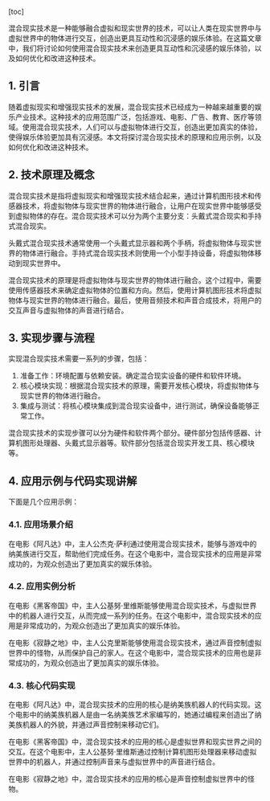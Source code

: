 
[toc]                    
                
                
混合现实技术是一种能够融合虚拟和现实世界的技术，可以让人类在现实世界中与虚拟世界中的物体进行交互，创造出更具互动性和沉浸感的娱乐体验。在这篇文章中，我们将讨论如何使用混合现实技术来创造更具互动性和沉浸感的娱乐体验，以及如何优化和改进这种技术。

## 1. 引言

随着虚拟现实和增强现实技术的发展，混合现实技术已经成为一种越来越重要的娱乐产业技术。这种技术的应用范围广泛，包括游戏、电影、广告、教育、医疗等领域。使用混合现实技术，人们可以与虚拟物体进行交互，创造出更加真实的体验，使得娱乐体验更加具有沉浸感。本文将探讨混合现实技术的原理和应用示例，以及如何优化和改进这种技术。

## 2. 技术原理及概念

混合现实技术是指将虚拟现实和增强现实技术结合起来，通过计算机图形技术和传感器技术，将虚拟物体与现实世界的物体进行融合，让用户在现实世界中能够感受到虚拟物体的存在。混合现实技术可以分为两个主要分支：头戴式混合现实和手持式混合现实。

头戴式混合现实技术通常使用一个头戴式显示器和两个手柄，将虚拟物体与现实世界的物体进行融合。手持式混合现实技术则使用一个小型手持设备，将虚拟物体移动到现实世界中。

混合现实技术的原理是将虚拟物体与现实世界的物体进行融合。这个过程中，需要使用传感器技术来确定虚拟物体的位置和方向。然后，使用计算机图形技术将虚拟物体与现实世界的物体进行融合。最后，使用音频技术和声音合成技术，将用户的交互声音与虚拟物体的声音进行结合。

## 3. 实现步骤与流程

实现混合现实技术需要一系列的步骤，包括：

1. 准备工作：环境配置与依赖安装。确定混合现实设备的硬件和软件环境。
2. 核心模块实现：根据混合现实技术的原理，需要开发核心模块，将虚拟物体与现实世界的物体进行融合。
3. 集成与测试：将核心模块集成到混合现实设备中，进行测试，确保设备能够正常工作。

混合现实技术的实现步骤可以分为硬件和软件两个部分。硬件部分包括传感器、计算机图形处理器、头戴式显示器等。软件部分包括混合现实开发工具、核心模块等。

## 4. 应用示例与代码实现讲解

下面是几个应用示例：

### 4.1. 应用场景介绍

在电影《阿凡达》中，主人公杰克·萨利通过使用混合现实技术，能够与游戏中的纳美族进行交互，帮助他们完成任务。在这个电影中，混合现实技术的应用是非常成功的，为观众创造出了更加真实的娱乐体验。

### 4.2. 应用实例分析

在电影《黑客帝国》中，主人公基努·里维斯能够使用混合现实技术，与虚拟世界中的机器人进行交互，从而完成一系列的任务。在这个电影中，混合现实技术的应用是非常成功的，为观众创造出了更加真实的娱乐体验。

在电影《寂静之地》中，主人公克里斯能够使用混合现实技术，通过声音控制虚拟世界中的怪物，从而保护自己的家人。在这个电影中，混合现实技术的应用也是非常成功的，为观众创造出了更加真实的娱乐体验。

### 4.3. 核心代码实现

在电影《阿凡达》中，混合现实技术的应用的核心是纳美族机器人的代码实现。这个电影中的纳美族机器人是由一名纳美族艺术家编写的，她通过编程来创造出了纳美族机器人的外貌，并通过声音控制来移动它们。

在电影《黑客帝国》中，混合现实技术的应用的核心是虚拟世界和现实世界之间的交互。在这个电影中，主人公基努·里维斯通过控制计算机图形处理器来移动虚拟世界中的机器人，并通过控制声音来与虚拟世界中的声音进行结合。

在电影《寂静之地》中，混合现实技术的应用的核心是声音控制虚拟世界中的怪物。

